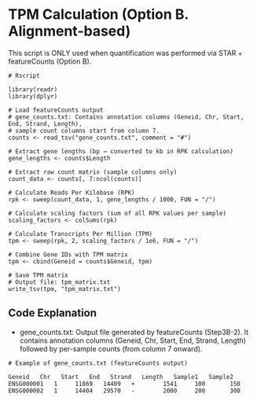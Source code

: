 # TPM Calculation (Option B. Alignment-based)
This script is ONLY used when quantification was performed via STAR + featureCounts (Option B).

```
# Rscript

library(readr)
library(dplyr)

# Load featureCounts output
# gene_counts.txt: Contains annotation columns (Geneid, Chr, Start, End, Strand, Length),
# sample count columns start from column 7.
counts <- read_tsv("gene_counts.txt", comment = "#")

# Extract gene lengths (bp → converted to kb in RPK calculation)
gene_lengths <- counts$Length

# Extract raw count matrix (sample columns only)
count_data <- counts[, 7:ncol(counts)]

# Calculate Reads Per Kilobase (RPK)
rpk <- sweep(count_data, 1, gene_lengths / 1000, FUN = "/")

# Calculate scaling factors (sum of all RPK values per sample)
scaling_factors <- colSums(rpk)

# Calculate Transcripts Per Million (TPM)
tpm <- sweep(rpk, 2, scaling_factors / 1e6, FUN = "/")

# Combine Gene IDs with TPM matrix
tpm <- cbind(Geneid = counts$Geneid, tpm)

# Save TPM matrix
# Output file: tpm_matrix.txt
write_tsv(tpm, "tpm_matrix.txt")

```

## Code Explanation
- gene_counts.txt: Output file generated by featureCounts (Step3B-2).
It contains annotation columns (Geneid, Chr, Start, End, Strand, Length) followed by per-sample counts (from column 7 onward).
```
# Example of gene_counts.txt (featureCounts output)

Geneid   Chr   Start   End   Strand   Length   Sample1   Sample2
ENSG000001   1     11869   14409   +        1541     100       150
ENSG000002   1     14404   29570   -        2000     200       300
```
